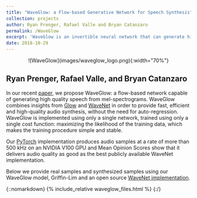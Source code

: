 ```yaml
---
title: "WaveGlow: a Flow-based Generative Network for Speech Synthesis"
collection: projects
author: Ryan Prenger, Rafael Valle and Bryan Catanzaro
permalink: /WaveGlow
excerpt: 'WaveGlow is an invertible neural network that can generate high quality speech efficiently from mel-spectrograms.'
date: 2018-10-29
---
```


<p align="center" markdown="1">
![WaveGlow](images/waveglow_logo.png){:width="70%"}
</p>

## Ryan Prenger, Rafael Valle, and Bryan Catanzaro

In our recent [paper], we propose WaveGlow: a flow-based network capable
of generating high quality speech from mel-spectrograms. WaveGlow
combines insights from [Glow] and [WaveNet] in order to provide fast,
efficient and high-quality audio synthesis, without the need for
auto-regression. WaveGlow is implemented using only a single network,
trained using only a single cost function: maximizing the likelihood of
the training data, which makes the training procedure simple and
stable.

Our [PyTorch] implementation produces audio samples at a rate of more than
500 kHz on an NVIDIA V100 GPU and Mean Opinion Scores show that it delivers
audio quality as good as the best publicly available WaveNet
implementation. 

Below we provide real samples and synthesized samples using our WaveGlow model, Griffin-Lim 
and an open source [WaveNet implementation].

[paper]: https://arxiv.org/abs/1811.00002
[WaveNet implementation]: https://github.com/r9y9/wavenet_vocoder
[Glow]: https://blog.openai.com/glow/
[WaveNet]: https://deepmind.com/blog/wavenet-generative-model-raw-audio/
[PyTorch]: http://pytorch.org

{::nomarkdown}
{% include_relative waveglow_files.html %}
{:/}